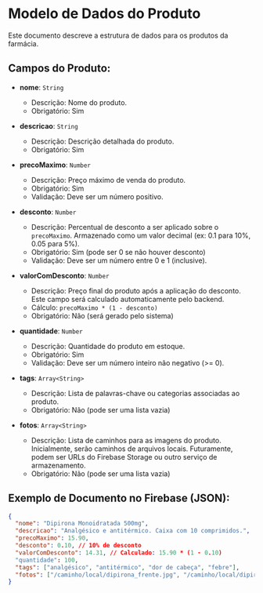 # Modelo de Dados do Produto

Este documento descreve a estrutura de dados para os produtos da farmácia.

## Campos do Produto:

-   **nome**: `String`
    -   Descrição: Nome do produto.
    -   Obrigatório: Sim

-   **descricao**: `String`
    -   Descrição: Descrição detalhada do produto.
    -   Obrigatório: Sim

-   **precoMaximo**: `Number`
    -   Descrição: Preço máximo de venda do produto.
    -   Obrigatório: Sim
    -   Validação: Deve ser um número positivo.

-   **desconto**: `Number`
    -   Descrição: Percentual de desconto a ser aplicado sobre o `precoMaximo`. Armazenado como um valor decimal (ex: 0.1 para 10%, 0.05 para 5%).
    -   Obrigatório: Sim (pode ser 0 se não houver desconto)
    -   Validação: Deve ser um número entre 0 e 1 (inclusive).

-   **valorComDesconto**: `Number`
    -   Descrição: Preço final do produto após a aplicação do desconto. Este campo será calculado automaticamente pelo backend.
    -   Cálculo: `precoMaximo * (1 - desconto)`
    -   Obrigatório: Não (será gerado pelo sistema)

-   **quantidade**: `Number`
    -   Descrição: Quantidade do produto em estoque.
    -   Obrigatório: Sim
    -   Validação: Deve ser um número inteiro não negativo (>= 0).

-   **tags**: `Array<String>`
    -   Descrição: Lista de palavras-chave ou categorias associadas ao produto.
    -   Obrigatório: Não (pode ser uma lista vazia)

-   **fotos**: `Array<String>`
    -   Descrição: Lista de caminhos para as imagens do produto. Inicialmente, serão caminhos de arquivos locais. Futuramente, podem ser URLs do Firebase Storage ou outro serviço de armazenamento.
    -   Obrigatório: Não (pode ser uma lista vazia)

## Exemplo de Documento no Firebase (JSON):

```json
{
  "nome": "Dipirona Monoidratada 500mg",
  "descricao": "Analgésico e antitérmico. Caixa com 10 comprimidos.",
  "precoMaximo": 15.90,
  "desconto": 0.10, // 10% de desconto
  "valorComDesconto": 14.31, // Calculado: 15.90 * (1 - 0.10)
  "quantidade": 100,
  "tags": ["analgésico", "antitérmico", "dor de cabeça", "febre"],
  "fotos": ["/caminho/local/dipirona_frente.jpg", "/caminho/local/dipirona_verso.jpg"]
}
```

